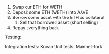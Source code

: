 1. Swap our ETH for WETH
2. Deposit some ETH (WETH) into AAVE
3. Borrow some asset with the ETH as collateral
   1. Sell that borrowed asset (short selling)
4. Repay everything back

Testing:

Integration tests: Kovan
Unit tests: Mainnet-fork
